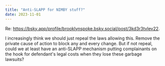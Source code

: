 ```yaml
---
title: "Anti-SLAPP for NIMBY stuff?"
date: 2023-11-01
---
```


Re: https://bsky.app/profile/brooklynspoke.bsky.social/post/3kd3r3tvlev22.

I increasingly think we should just repeal the laws allowing this. Remove the private cause of action to block any and every change. But if not repeal, could we at least have an anti-SLAPP mechanism putting complainants on the hook for defendant's legal costs when they lose these garbage lawsuits?